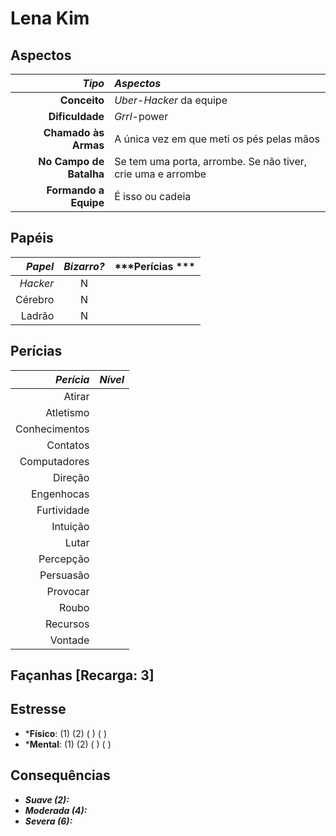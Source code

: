 # Lena Kim

## Aspectos

|              ***Tipo*** | ***Aspectos***                                              |
|------------------------:|:------------------------------------------------------------|
|            **Conceito** | _Uber-Hacker_ da equipe                                     |
|         **Dificuldade** | _Grrl_-power                                                |
|    **Chamado às Armas** | A única vez em que meti os pés pelas mãos                   |
| **No Campo de Batalha** | Se tem uma porta, arrombe. Se não tiver, crie uma e arrombe |
|   **Formando a Equipe** | É isso ou cadeia                                            |

## Papéis

| ***Papel*** | ***Bizarro?*** | ***Perícias *** |
|------------:|:--------------:|-----------------|
|    _Hacker_ | N              |                 |
|     Cérebro | N              |                 |
|      Ladrão | N              |                 |

## Perícias

| ***Perícia*** | ***Nível*** |
|--------------:|-------------|
|        Atirar |             |
|     Atletismo |             |
| Conhecimentos |             |
|      Contatos |             |
|  Computadores |             |
|       Direção |             |
|    Engenhocas |             |
|   Furtividade |             |
|      Intuição |             |
|         Lutar |             |
|     Percepção |             |
|     Persuasão |             |
|      Provocar |             |
|         Roubo |             |
|      Recursos |             |
|       Vontade |             |

## Façanhas [Recarga: 3]

## Estresse

+ ***Físico**: (1) (2) ( ) ( )
+ ***Mental**: (1) (2) ( ) ( )

## Consequências

+ ___Suave (2):___
+ ___Moderada (4):___
+ ___Severa (6):___

